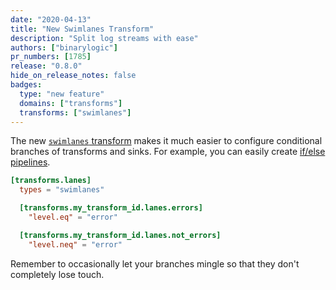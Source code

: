 ```yaml
---
date: "2020-04-13"
title: "New Swimlanes Transform"
description: "Split log streams with ease"
authors: ["binarylogic"]
pr_numbers: [1785]
release: "0.8.0"
hide_on_release_notes: false
badges:
  type: "new feature"
  domains: ["transforms"]
  transforms: ["swimlanes"]
---
```


The new [`swimlanes` transform][docs.transforms.swimlanes] makes it much easier
to configure conditional branches of transforms and sinks. For example, you can
easily create [if/else pipelines][docs.transforms.swimlanes#examples].

```toml title="vector.toml"
[transforms.lanes]
  types = "swimlanes"

  [transforms.my_transform_id.lanes.errors]
    "level.eq" = "error"

  [transforms.my_transform_id.lanes.not_errors]
    "level.neq" = "error"
```

Remember to occasionally let your branches mingle so that they don't completely
lose touch.

[docs.transforms.swimlanes#examples]: /docs/reference/configuration/transforms/route/#examples
[docs.transforms.swimlanes]: /docs/reference/configuration/transforms/route/
